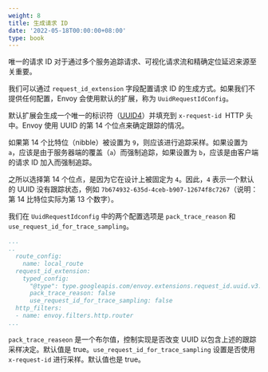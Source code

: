 ```yaml
---
weight: 8
title: 生成请求 ID
date: '2022-05-18T00:00:00+08:00'
type: book
---
```


唯一的请求 ID 对于通过多个服务追踪请求、可视化请求流和精确定位延迟来源至关重要。

我们可以通过 `request_id_extension` 字段配置请求 ID 的生成方式。如果我们不提供任何配置，Envoy 会使用默认的扩展，称为 `UuidRequestIdConfig`。

默认扩展会生成一个唯一的标识符（[UUID4](https://en.wikipedia.org/wiki/Universally_unique_identifier#Version_4_(random))）并填充到 `x-request-id `HTTP 头中。Envoy 使用 UUID 的第 14 个位点来确定跟踪的情况。

如果第 14 个比特位（nibble）被设置为 `9`，则应该进行追踪采样。如果设置为 `a`，应该是由于服务器端的覆盖（`a`）而强制追踪，如果设置为 `b`，应该是由客户端的请求 ID 加入而强制追踪。

之所以选择第 14 个位点，是因为它在设计上被固定为 `4`。因此，`4` 表示一个默认的 UUID 没有跟踪状态，例如 `7b674932-635d-4ceb-b907-12674f8c7267`（说明：第 14 比特位实际为第 13 个数字）。

我们在 `UuidRequestIdconfig` 中的两个配置选项是 `pack_trace_reason` 和 `use_request_id_for_trace_sampling`。

```yaml
...
..
  route_config:
    name: local_route
  request_id_extension:
    typed_config:
      "@type": type.googleapis.com/envoy.extensions.request_id.uuid.v3.UuidRequestIdConfig
      pack_trace_reason: false
      use_request_id_for_trace_sampling: false
  http_filters:
  - name: envoy.filters.http.router
...
```

`pack_trace_reaseon` 是一个布尔值，控制实现是否改变 UUID 以包含上述的跟踪采样决定。默认值是 true。`use_request_id_for_trace_sampling` 设置是否使用 `x-request-id` 进行采样。默认值也是 true。